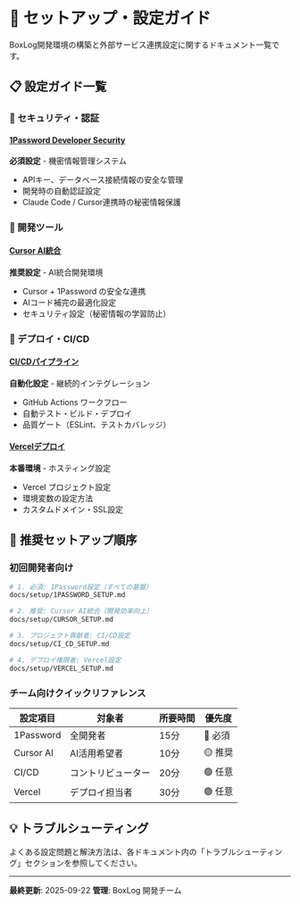 # 🔧 セットアップ・設定ガイド

BoxLog開発環境の構築と外部サービス連携設定に関するドキュメント一覧です。

## 📋 設定ガイド一覧

### 🔐 セキュリティ・認証

#### [1Password Developer Security](./1PASSWORD_SETUP.md)

**必須設定** - 機密情報管理システム

- APIキー、データベース接続情報の安全な管理
- 開発時の自動認証設定
- Claude Code / Cursor連携時の秘密情報保護

### 🤖 開発ツール

#### [Cursor AI統合](./CURSOR_SETUP.md)

**推奨設定** - AI統合開発環境

- Cursor + 1Password の安全な連携
- AIコード補完の最適化設定
- セキュリティ設定（秘密情報の学習防止）

### 🚀 デプロイ・CI/CD

#### [CI/CDパイプライン](./CI_CD_SETUP.md)

**自動化設定** - 継続的インテグレーション

- GitHub Actions ワークフロー
- 自動テスト・ビルド・デプロイ
- 品質ゲート（ESLint、テストカバレッジ）

#### [Vercelデプロイ](./VERCEL_SETUP.md)

**本番環境** - ホスティング設定

- Vercel プロジェクト設定
- 環境変数の設定方法
- カスタムドメイン・SSL設定

## 🎯 推奨セットアップ順序

### 初回開発者向け

```bash
# 1. 必須: 1Password設定（すべての基盤）
docs/setup/1PASSWORD_SETUP.md

# 2. 推奨: Cursor AI統合（開発効率向上）
docs/setup/CURSOR_SETUP.md

# 3. プロジェクト貢献者: CI/CD設定
docs/setup/CI_CD_SETUP.md

# 4. デプロイ権限者: Vercel設定
docs/setup/VERCEL_SETUP.md
```

### チーム向けクイックリファレンス

| 設定項目  | 対象者             | 所要時間 | 優先度  |
| --------- | ------------------ | -------- | ------- |
| 1Password | 全開発者           | 15分     | 🔴 必須 |
| Cursor AI | AI活用希望者       | 10分     | 🟡 推奨 |
| CI/CD     | コントリビューター | 20分     | 🟢 任意 |
| Vercel    | デプロイ担当者     | 30分     | 🟢 任意 |

## 💡 トラブルシューティング

よくある設定問題と解決方法は、各ドキュメント内の「トラブルシューティング」セクションを参照してください。

---

**最終更新**: 2025-09-22
**管理**: BoxLog 開発チーム
